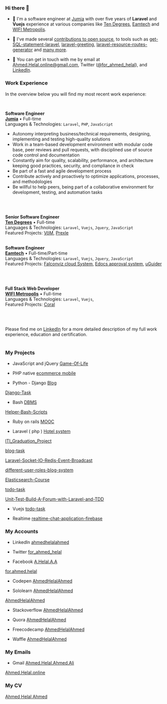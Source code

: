 ### Hi there 👋
- 🔭 I'm a software engineer at [Jumia](https://www.jumia.com) with over five years of **Laravel** and **Vuejs** experience at various companies like [Ten Degrees](https://tendegrees.sa), [Eamtech](https://eamtech.com) and [WIFI Metropolis](https://wifimetropolis.com).
- 🌱 I've made several [contributions to open source](https://github.com/AhmedHelalAhmed), to tools such as [get-SQL-statement-laravel](https://github.com/AhmedHelalAhmed/get-SQL-statement-laravel), [laravel-greeting](https://github.com/AhmedHelalAhmed/laravel-greeting), [laravel-resource-routes-generator](https://github.com/AhmedHelalAhmed/laravel-resource-routes-generator) and [many more](https://github.com/AhmedHelalAhmed).

- 💬 You can get in touch with me by email at [Ahmed.Helal.online@gmail.com](mailto:Ahmed.Helal.online@gmail.com), Twitter ([@for_ahmed_helal](https://twitter.com/for_ahmed_helal)), and [LinkedIn](https://www.linkedin.com/in/ahmedhelalahmed).


### Work Experience
In the overview below you will find my most recent work experience:

<br/>

**Software Engineer** \
[**Jumia**](https://www.jumia.com) • Full-time \
Languages & Technologies: `Laravel`, `PHP`, `JavaScript` 
- Autonomy interpreting business/technical requirements, designing, implementing and testing high-quality solutions 
- Work in a team-based development environment with modular code base, peer reviews and pull requests, with disciplined use of source code control and documentation 
- Constantly aim for quality, scalability, performance, and architecture keeping good practices, security, and compliance in check 
- Be part of a fast and agile development process 
- Contribute actively and proactively to optimize applications, processes, and methodologies 
- Be willful to help peers, being part of a collaborative environment for development, testing, and automation tasks

<br/>
<br/>

**Senior Software Engineer** \
[**Ten Degrees**](https://tendegrees.sa) • Full-time \
Languages & Technologies: `Laravel`, `Vuejs`, `Jquery`, `JavaScript` \
Featured Projects: [VôM](https://getvom.com), [Prexle](https://prexle.com/en)
<br/>
<br/>



**Software Engineer** \
[**Eamtech**](https://eamtech.com) • Full-time/Part-time \
Languages & Technologies: `Laravel`, `Vuejs`, `Jquery`, `JavaScript`\
Featured Projects: [Falconviz cloud System](http://falconvizcloud.com), [Edocs approval system](https://www.kolmofeed.com), [uGuider](https://www.uguider.com)

<br/>
<br/>



**Full Stack Web Developer** \
[**WIFI Metropolis**](https://wifimetropolis.com) • Full-time \
Languages & Technologies: `Laravel`, `Vuejs`, \
Featured Projects: [Coral](https://www.coral.io)

<br/>
<br/>

Please find me on [LinkedIn](https://www.linkedin.com/in/ahmedhelalahmed/) for a more detailed description of my full work experience, education and certification.
<br/>
<br/>

### My Projects

- JavaScript and jQuery 
[Game-Of-Life](https://github.com/AhmedHelalAhmed/Game-Of-Life)

- PHP native
[ecommerce mobile](https://github.com/AhmedHelalAhmed/PHP-Project)


- Python - Django 
[Blog](https://github.com/AhmedHelalAhmed/python_project)

[Django-Task](https://github.com/AhmedHelalAhmed/Django-Task)

- Bash
[DBMS](https://github.com/AhmedHelalAhmed/Bash-Project)  

[Helper-Bash-Scripts](https://github.com/AhmedHelalAhmed/Helper-Bash-Scripts)

- Ruby on rails
[MOOC](https://github.com/AhmedHelalAhmed/Ruby-On-Rails-Project)

- Laravel ( php )
[Hotel system](https://github.com/AhmedHelalAhmed/Laravel-Project) 

[ITI_Graduation_Project](https://github.com/AhmedHelalAhmed/ITI_Graduation_Project) 

[blog-task](https://github.com/AhmedHelalAhmed/blog-task) 

[Laravel-Socket-IO-Redis-Event-Broadcast](https://github.com/AhmedHelalAhmed/Laravel-Socket-IO-Redis-Event-Broadcast) 

[different-user-roles-blog-system](https://github.com/AhmedHelalAhmed/different-user-roles-blog-system) 

[Elasticsearch-Course](https://github.com/AhmedHelalAhmed/Elasticsearch-Course) 

[todo-task](https://github.com/AhmedHelalAhmed/todo-task) 

[Unit-Test-Build-A-Forum-with-Laravel-and-TDD](https://github.com/AhmedHelalAhmed/Unit-Test-Build-A-Forum-with-Laravel-and-TDD)


- Vuejs
[todo-task](https://github.com/AhmedHelalAhmed/todo-task)

- Realtime
[realtime-chat-application-firebase](https://github.com/AhmedHelalAhmed/realtime-chat-application-firebase)




### My Accounts

- LinkedIn
[ahmedhelalahmed](https://www.linkedin.com/in/ahmedhelalahmed)

- Twitter
[for_ahmed_helal](https://twitter.com/for_ahmed_helal)

- Facebook
[A.Helal.A.A](https://www.facebook.com/A.Helal.A.A)

[for.ahmed.helal](https://www.facebook.com/for.ahmed.helal)

- Codepen
[AhmedHelalAhmed](https://codepen.io/AhmedHelalAhmed)

- Sololearn
[AhmedHelalAhmed](https://www.sololearn.com/Profile/2476537)

[AhmedHelalAhmed](https://www.sololearn.com/Profile/5746429)

- Stackoverflow
[AhmedHelalAhmed](https://www.quora.com/profile/Ahmed-Helal-12)

- Quora
[AhmedHelalAhmed](https://stackoverflow.com/users/8844879/ahmed-helal-ahmed)

- Freecodecamp
[AhmedHelalAhmed](https://www.freecodecamp.org/ahmedhelalahmed)

- Waffle
[AhmedHelalAhmed](https://waffle.io/AhmedHelalAhmed)

### My Emails

- Gmail
[Ahmed.Helal.Ahmed.Ali](mailto:Ahmed.Helal.Ahmed.Ali@gmail.com)

[Ahmed.Helal.online](mailto:Ahmed.Helal.online@gmail.com) 

### My CV
[Ahmed Helal Ahmed](Ahmed%20Helal%20Ahmed.pdf)



